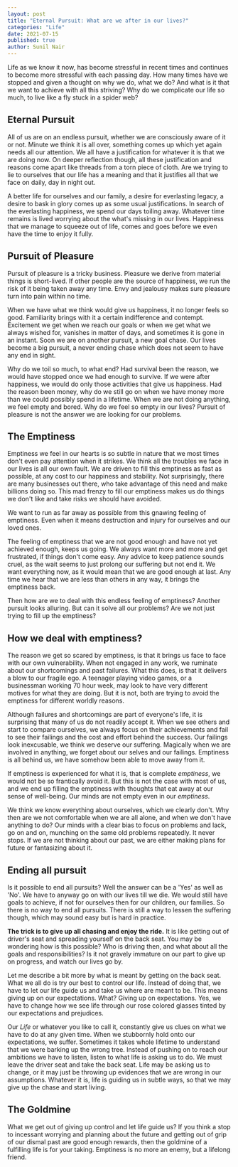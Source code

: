 ```yaml
---
layout: post
title: "Eternal Pursuit: What are we after in our lives?"
categories: "Life"
date: 2021-07-15
published: true
author: Sunil Nair
---
```

Life as we know it now, has become stressful in recent times and continues to become more stressful with each passing day. How many times have we stopped and given a thought on why we do, what we do? And what is it that we want to achieve with all this striving? Why do we complicate our life so much, to live like a fly stuck in a spider web?

## Eternal Pursuit

All of us are on an endless pursuit, whether we are consciously aware of it or not. Minute we think it is all over, something comes up which yet again needs all our attention. We all have a justification for whatever it is that we are doing now. On deeper reflection though, all these justification and reasons come apart like threads from a torn piece of cloth. Are we trying to lie to ourselves that our life has a meaning and that it justifies all that we face on daily, day in night out.  

A better life for ourselves and our family, a desire for everlasting legacy, a desire to bask in glory comes up as some usual justifications. In search of the everlasting happiness, we spend our days toiling away. Whatever time remains is lived worrying about the what's missing in our lives. Happiness that we manage to squeeze out of life, comes and goes before we even have the time to enjoy it fully.

## Pursuit of Pleasure
Pursuit of pleasure is a tricky business. Pleasure we derive from material things is short-lived. If other people are the source of happiness, we run the risk of it being taken away any time. Envy and jealousy makes sure pleasure turn into pain within no time.  

When we have what we think would give us happiness, it no longer feels so good. Familiarity brings with it a certain indifference and contempt. Excitement we get when we reach our goals or when we get what we always wished for, vanishes in matter of days, and sometimes it is gone in an instant. Soon we are on another pursuit, a new goal chase. Our lives become a big pursuit, a never ending chase which does not seem to have any end in sight.  

Why do we toil so much, to what end? Had survival been the reason, we would have stopped once we had enough to survive. If we were after happiness, we would do only those activities that give us happiness. Had the reason been money, why do we still go on when we have money more than we could possibly spend in a lifetime. When we are not doing anything, we feel empty and bored. Why do we feel so empty in our lives? Pursuit of pleasure is not the answer we are looking for our problems. 

## The Emptiness

Emptiness we feel in our hearts is so subtle in nature that we most times don't even pay attention when it strikes. We think all the troubles we face in our lives is all our own fault. We are driven to fill this emptiness as fast as possible, at any cost to our happiness and stability. Not surprisingly, there are many businesses out there, who take advantage of this need and make billions doing so. This mad frenzy to fill our emptiness makes us do things we don't like and take risks we should have avoided.  

We want to run as far away as possible from this gnawing feeling of emptiness. Even when it means destruction and injury for ourselves and our loved ones. 

The feeling of emptiness that we are not good enough and have not yet achieved enough, keeps us going. We always want more and more and get frustrated, if things don't come easy. Any advice to keep patience sounds cruel, as the wait seems to just prolong our suffering but not end it. We want everything now, as it would mean that we are good enough at last. Any time we hear that we are less than others in any way, it brings the emptiness back.  

Then how are we to deal with this endless feeling of emptiness? Another pursuit looks alluring. But can it solve all our problems? Are we not just trying to fill up the emptiness?

## How we deal with emptiness?

The reason we get so scared by emptiness, is that it brings us face to face with our own vulnerability. When not engaged in any work, we ruminate about our shortcomings and past failures. What this does, is that it delivers a blow to our fragile ego. A teenager playing video games, or a businessman working 70 hour week, may look to have very different motives for what they are doing. But it is not, both are trying to avoid the emptiness for different worldly reasons.  

Although failures and shortcomings are part of everyone's life, it is surprising that many of us do not readily accept it. When we see others and start to compare ourselves, we always focus on their achievements and fail to see their failings and the cost and effort behind the success. Our failings look inexcusable, we think we deserve our suffering. Magically when we are involved in anything, we forget about our selves and our failings. Emptiness is all behind us, we have somehow been able to move away from it.  

If emptiness is experienced for what it is, that is complete *emptiness*, we would not be so frantically avoid it. But this is not the case with most of us, and we end up filling the emptiness with thoughts that eat away at our sense of well-being. Our minds are not empty even in our *emptiness*.  

We think we know everything about ourselves, which we clearly don't. Why then are we not comfortable when we are all alone, and when we don't have anything to do? Our minds with a clear bias to focus on problems and lack, go on and on, munching on the same old problems repeatedly. It never stops. If we are not thinking about our past, we are either making plans for future or fantasizing about it.    

## Ending all pursuit
Is it possible to end all pursuits? Well the answer can be a 'Yes' as well as 'No'. We have to anyway go on with our lives till we die. We would still have goals to achieve, if not for ourselves then for our children, our families. So there is no way to end all pursuits. There is still a way to lessen the suffering though, which may sound easy but is hard in practice.  

**The trick is to give up all chasing and enjoy the ride.** It is like getting out of driver's seat and spreading yourself on the back seat. You may be wondering how is this possible? Who is driving then, and what about all the goals and responsibilities? Is it not gravely immature on our part to give up on progress, and watch our lives go by.   

Let me describe a bit more by what is meant by getting on the back seat. What we all do is try our best to control our life. Instead of doing that, we have to let our life guide us and take us where are meant to be. This means giving up on our expectations. What? Giving up on expectations. Yes, we have to change how we see life through our rose colored glasses tinted by our expectations and prejudices.  

Our *Life* or whatever you like to call it, constantly give us clues on what we have to do at any given time. When we stubbornly hold onto our expectations, we suffer. Sometimes it takes whole lifetime to understand that we were barking up the wrong tree. Instead of pushing on to reach our ambitions we have to listen, listen to what life is asking us to do. We must leave the driver seat and take the back seat. Life may be asking us to change, or it may just be throwing up evidences that we are wrong in our assumptions. Whatever it is, life is guiding us in subtle ways, so that we may give up the chase and start living. 

## The Goldmine
What we get out of giving up control and let life guide us? If you think a stop to incessant worrying and planning about the future and getting out of grip of our dismal past are good enough rewards, then the goldmine of a fulfilling life is for your taking. Emptiness is no more an enemy, but a lifelong friend.
